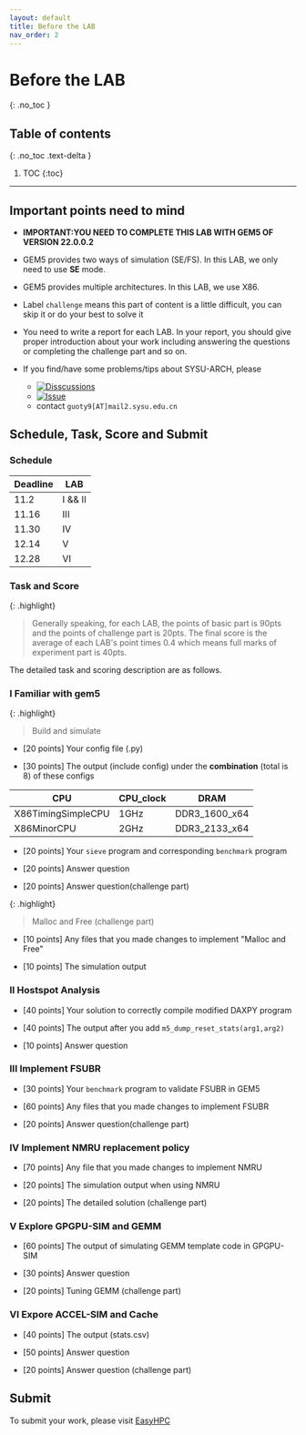 ```yaml
---
layout: default
title: Before the LAB
nav_order: 2
---
```


# Before the LAB
{: .no_toc }

## Table of contents
{: .no_toc .text-delta }

1. TOC
{:toc}
---

## **Important points need to mind**

- **IMPORTANT:YOU NEED TO COMPLETE THIS LAB WITH GEM5 OF VERSION 22.0.0.2**

- GEM5 provides two ways of simulation (SE/FS). In this LAB, we only need to use **SE** mode.

- GEM5 provides multiple architectures. In this LAB, we use X86.

- Label `challenge` means this part of content is a little difficult, you can skip it or do your best to solve it

- You need to write a report for each LAB. In your report, you should give proper introduction about your work including answering the questions or completing the challenge part and so on.

- If you find/have some problems/tips about SYSU-ARCH, please 
  - [![Disscussions](https://img.shields.io/github/discussions/arcsysu/SYSU-ARCH)](https://github.com/arcsysu/SYSU-ARCH/discussions)
  - [![Issue](https://img.shields.io/github/issues/arcsysu/SYSU-ARCH)](https://github.com/arcsysu/SYSU-ARCH/issues)
  - contact `guoty9[AT]mail2.sysu.edu.cn`

## Schedule, Task, Score and Submit

### Schedule

| Deadline | LAB     |
| -------- | ------- |
| 11.2     | I && II |
| 11.16    | III     |
| 11.30    | IV      |
| 12.14    | V       |
| 12.28    | VI      |

### Task and Score

{: .highlight}
> Generally speaking, for each LAB, the points of basic part is 90pts and the points of challenge part is 20pts.
> The final score is the average of each LAB's point times 0.4 which means full marks of experiment part is 40pts.  

The detailed task and scoring description are as follows.

### I Familiar with gem5

{: .highlight}
> Build and simulate 

- [20 points] Your config file (.py) 

- [30 points] The output (include config) under the **combination** (total is 8) of these configs

| CPU             | CPU_clock | DRAM          |
| --------------- | --------- | ------------- |
| X86TimingSimpleCPU | 1GHz      | DDR3_1600_x64 |
| X86MinorCPU        | 2GHz      | DDR3_2133_x64 |

- [20 points] Your `sieve` program and corresponding `benchmark` program

- [20 points] Answer question

- [20 points] Answer question(challenge part) 

{: .highlight}
> Malloc and Free (challenge part)

- [10 points] Any files that you made changes to implement "Malloc and Free"

- [10 points] The simulation output

### II Hostspot Analysis

- [40 points] Your solution to correctly compile modified DAXPY program

- [40 points] The output after you add `m5_dump_reset_stats(arg1,arg2)`

- [10 points] Answer question

### III Implement FSUBR

- [30 points] Your `benchmark` program to validate FSUBR in GEM5

- [60 points] Any files that you made changes to implement FSUBR

- [20 points] Answer question(challenge part)

### IV Implement NMRU replacement policy

- [70 points] Any file that you made changes to implement NMRU

- [20 points] The simulation output when using NMRU

- [20 points] The detailed solution (challenge part)

### V Explore GPGPU-SIM and GEMM

- [60 points] The output of simulating GEMM template code in GPGPU-SIM

- [30 points] Answer question 

- [20 points] Tuning GEMM (challenge part)

### VI Expore ACCEL-SIM and Cache

- [40 points] The output (stats.csv)

- [50 points] Answer question

- [20 points] Answer question (challenge part)


## Submit

To submit your work, please visit [EasyHPC](https://easyhpc.net/course/157)